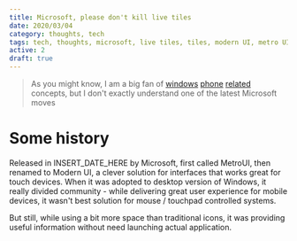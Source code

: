```yaml
---
title: Microsoft, please don't kill live tiles
date: 2020/03/04
category: thoughts, tech
tags: tech, thoughts, microsoft, live tiles, tiles, modern UI, metro UI, interface, design, user interface, user experience
active: 2
draft: true
---
```


> As you might know, I am a big fan of [windows](/notes/i-miss-windows-phone/) [phone](/notes/i-miss-windows-phone/notes/nokia-lumia-735-review/) [related](/notes/nokia-lumia-800-review/) concepts, but I don't exactly understand one of the latest Microsoft moves

# Some history

Released in INSERT_DATE_HERE by Microsoft, first called MetroUI, then renamed to Modern UI, a clever solution for interfaces that works great for touch devices. When it was adopted to desktop version of Windows, it really divided community - while delivering great user experience for mobile devices, it wasn't best solution for mouse / touchpad controlled systems.

But still, while using a bit more space than traditional icons, it was providing useful information without need launching actual application.

